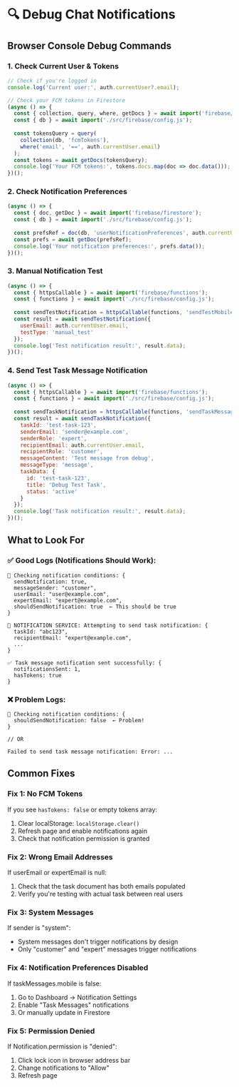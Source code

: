 # 🔍 Debug Chat Notifications

## Browser Console Debug Commands

### 1. Check Current User & Tokens
```javascript
// Check if you're logged in
console.log('Current user:', auth.currentUser?.email);

// Check your FCM tokens in Firestore
(async () => {
  const { collection, query, where, getDocs } = await import('firebase/firestore');
  const { db } = await import('./src/firebase/config.js');
  
  const tokensQuery = query(
    collection(db, 'fcmTokens'),
    where('email', '==', auth.currentUser.email)
  );
  const tokens = await getDocs(tokensQuery);
  console.log('Your FCM tokens:', tokens.docs.map(doc => doc.data()));
})();
```

### 2. Check Notification Preferences
```javascript
(async () => {
  const { doc, getDoc } = await import('firebase/firestore');
  const { db } = await import('./src/firebase/config.js');
  
  const prefsRef = doc(db, 'userNotificationPreferences', auth.currentUser.uid);
  const prefs = await getDoc(prefsRef);
  console.log('Your notification preferences:', prefs.data());
})();
```

### 3. Manual Notification Test
```javascript
(async () => {
  const { httpsCallable } = await import('firebase/functions');
  const { functions } = await import('./src/firebase/config.js');
  
  const sendTestNotification = httpsCallable(functions, 'sendTestMobileNotification');
  const result = await sendTestNotification({
    userEmail: auth.currentUser.email,
    testType: 'manual_test'
  });
  console.log('Test notification result:', result.data);
})();
```

### 4. Send Test Task Message Notification
```javascript
(async () => {
  const { httpsCallable } = await import('firebase/functions');
  const { functions } = await import('./src/firebase/config.js');
  
  const sendTaskNotification = httpsCallable(functions, 'sendTaskMessageNotification');
  const result = await sendTaskNotification({
    taskId: 'test-task-123',
    senderEmail: 'sender@example.com',
    senderRole: 'expert',
    recipientEmail: auth.currentUser.email,
    recipientRole: 'customer',
    messageContent: 'Test message from debug',
    messageType: 'message',
    taskData: {
      id: 'test-task-123',
      title: 'Debug Test Task',
      status: 'active'
    }
  });
  console.log('Task notification result:', result.data);
})();
```

## What to Look For

### ✅ Good Logs (Notifications Should Work):
```
🔔 Checking notification conditions: {
  sendNotification: true,
  messageSender: "customer",
  userEmail: "user@example.com", 
  expertEmail: "expert@example.com",
  shouldSendNotification: true  ← This should be true
}

🔔 NOTIFICATION SERVICE: Attempting to send task notification: {
  taskId: "abc123",
  recipientEmail: "expert@example.com",
  ...
}

✅ Task message notification sent successfully: {
  notificationsSent: 1,
  hasTokens: true
}
```

### ❌ Problem Logs:
```
🔔 Checking notification conditions: {
  shouldSendNotification: false  ← Problem!
}

// OR

Failed to send task message notification: Error: ...
```

## Common Fixes

### Fix 1: No FCM Tokens
If you see `hasTokens: false` or empty tokens array:
1. Clear localStorage: `localStorage.clear()`
2. Refresh page and enable notifications again
3. Check that notification permission is granted

### Fix 2: Wrong Email Addresses
If userEmail or expertEmail is null:
1. Check that the task document has both emails populated
2. Verify you're testing with actual task between real users

### Fix 3: System Messages
If sender is "system":
- System messages don't trigger notifications by design
- Only "customer" and "expert" messages trigger notifications

### Fix 4: Notification Preferences Disabled
If taskMessages.mobile is false:
1. Go to Dashboard → Notification Settings
2. Enable "Task Messages" notifications
3. Or manually update in Firestore

### Fix 5: Permission Denied
If Notification.permission is "denied":
1. Click lock icon in browser address bar
2. Change notifications to "Allow"
3. Refresh page
